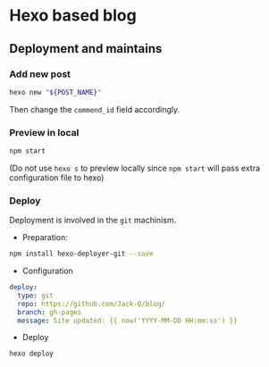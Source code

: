 # Hexo based blog

## Deployment and maintains

### Add new post

```bash
hexo new "${POST_NAME}"
```
Then change the `commend_id` field accordingly.

### Preview in local

```bash
npm start
```

(Do not use `hexo s` to preview locally since `npm start` will pass extra configuration file to hexo)

### Deploy

Deployment is involved in the `git` machinism.

* Preparation:

```bash
npm install hexo-deployer-git --save
```

* Configuration

```yaml
deploy:
  type: git
  repo: https://github.com/Jack-Q/blog/
  branch: gh-pages
  message: Site updated: {{ now('YYYY-MM-DD HH:mm:ss') }}
```

* Deploy

```bash
hexo deploy
```

